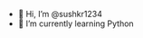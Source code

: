 - 👋 Hi, I’m @sushkr1234
- 🌱 I’m currently learning Python

<!---
sushkr1234/sushkr1234 is a ✨ special ✨ repository because its `README.md` (this file) appears on your GitHub profile.
You can click the Preview link to take a look at your changes.
--->
